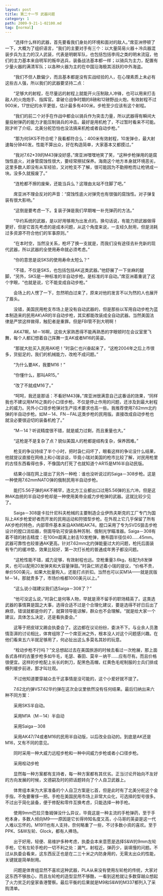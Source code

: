 ```yaml
---
layout: post
title: 第二十一节 武器问题
category: 1
path: 2009-9-21-1-02100.md
tag: [normal]
---
```


　　“选择什么样的武器，首先要看我们身处的环境和面对的敌人。”席亚洲停顿了一下，大概为了组织语言，“我们的主要对手有三个：以大量简易火器＋冷兵器混装步兵为主力的汉人武装，代表是明朝军队，也包括包括李闯之类的明末流寇，他们的主力基本来自明军的叛卒逃兵，装备战法基本都一样；以骑兵为主力，配置有少量火器的满清军队；以各种火器为主的在中国沿海极其活跃的中外海盗。

　　“我们不但人数偏少，而且基本都是没有实战经验的人，在心理素质上未必有这些古人强，所以我们的武器要坚持二点：

　　“足够大的射程，在尽量远的射程上就能开火压制敌人冲锋，也可以用来打击敌人的火炮炮手、指挥官。拿破仑战争时期的8磅和12磅野战火炮，有效射程不过900米，17世纪的水平更低，估计最多有400米。步枪至少应该有这个射程。

　　“我们的前二个对手在作战中都会以骑兵作为突击力量，所以武器得有瞬间大量投射弹药的能力才能压制骑兵的冲击。最好是用机枪了，不过暂时看来不可能。刚才听了介绍，北美分舵恐怕也没法搞来机枪或者自动步枪。”

　　“那为何SKS不符合呢？我看都符合么：400米有效射程，10发弹仓，最大射速每分钟40发。性能不算出众，好在构造简单，大家基本又都摸过。”

　　“我对7.62*39的M43弹没好感，”席亚洲嘿嘿地笑了笑，“这种步枪弹用的是腐蚀性底火，对身管腐蚀性很大，要经常擦拭保养。海南这个地方本身就环境恶劣，这里多数人即没有从军经验，又对枪支不了解，很可能因为不勤擦枪而让枪锈成一块。没多久就报废了。”

　　“连枪都不擦的废柴，还能当兵么？这理由太站不住脚了吧。”

　　席亚洲不理会反对的声音：“腐蚀性底火对弹壳也有很强的腐蚀性。对子弹复装有很大影响。”

　　“这倒是要考虑一下。复装子弹是我们早期唯一补充弹药的方法。”

　　“华约系统的武器，是以好用够用为出发点的。换句话说，有能力把武器做得更好，但是它首先考虑的是成本问题，从这个角度来说，一支经久耐用，但是消耗过多资源不符合他们的军事原则。”

　　“在本时空，当然没关系，枪坏了换一支就是，而我们没有途径去补充新的现代武器，所以武器的全使用寿命就必须考虑。”

　　“你的意思是说SKS的使用寿命太短么？”

　　“不错，不仅是SKS，也包括包括AK这类武器。”他舒展了一下坐麻的腿脚，“另外，SKS是一种标准的半自动步枪。是标准的半自动。”席亚洲着重说了这个字眼，“也就是说，它不能变成自动步枪。”

　　会场上的人愣了一下，忽然明白过来了，原来对他的发言不以为然的人也展开了眉头。

　　没错，美国民用枪支市场上是没有自动武器的，但是那些以军用自动步枪为蓝本制造来的民用AK\AR的半自动步枪，其实都能改装成全自动武器。当然美国法律是严禁这样做得，触犯者是重罪。但是FBI管不到大明啊！

　　AK47啊，M－16啊，这些大家熟悉得不能再熟悉的字眼顿时在会议室里飞舞，每个人都幻想着自己挥舞一支AK或者M16的英姿。

　　“那就大批买入民用AK吧！”时袅仁也兴奋起来了，“这枪2004年之后上市很多，货挺足的，我们的机械能力，改枪不成问题。”

　　“为什么要AK，我要M16！”

　　“你懂什么，那叫AR15。”

　　“改了不就成M16了。”

　　“呵呵，我还是那话：不看好M43弹。”席亚洲很满意自己这番话的效果，“同样我也不建议用M16之类的小口径步枪。不仅是停止作用的问题，还涉及到最大射程上的威力。另外小口径步枪弹对生产技术要求也高一些。我推荐使用7.62mm北约弹的半自动步枪。如M－14、FN－FAL这类步枪的民用版。直接改成自动步枪也就没必要很迫切的装备机枪了。”

　　“M－14？听说精度很不错，就是威力过剩，而且重量也大。”

　　“这枪是不是复杂了点？貌似美国人的枪都是结构复杂，保养困难。”

　　枪支的争议持续了半个小时，把时袅仁闷坏了，眼看这样的争论没什么结果，他就提议直接在网络上和小瑞谈谈，毕竟小瑞对美国的枪市比较了解，对民用枪里的古怪东西看得也多，不像国内打死了也就知道个AR15是M16半自动民版。

　　结果小瑞在网上提出了另外一种枪：谁也没听说过的Saiga－308步枪。这是一种使用7.62mmNATO弹的俄制民用半自动步枪。

　　能打5.56子弹的AK不稀罕，连北方工业都出口过用5.56弹的五六冲。但是这种AK血统的半自动步枪却是一种使用美帝全威力步枪弹的武器。这就比较少见了。

　　Saiga－308是卡拉什尼科夫枪械的主要制造企业伊热夫斯克的工厂专门为国际上AK步枪爱好者而开发的民用运动和狩猎型步枪。在外观上它几乎保留了所有AK步枪的特色，内部零件基本来自AKM和AK74。膛口采用了专为SVDS狙击步枪设计的膛口消焰器，侧面导轨可安装各种苏制、俄制光学瞄准器。Saiga－308有着不错的射击精度：在100m距离上射击10发枪弹，散布圆半径仅40……45mm。武器可靠性也较普通AK更高。针对7.62mm北约弹能量过大的问题，枪托后面装有专门的缓冲垫，效果比较好，第一次打长枪的普通成年男子都没问题。

　　“这枪性能不错，威力足够，有效射程也远。空枪重量3.6kg，标配为8发弹夹，也可以配用20发弹夹和大容量弹鼓。”时袅仁转述着小瑞的提议，“价格不贵，单价500美元，如果大批量购入，还能打点折扣。当然也可以买M1A——就是民版M－14，那就贵多了，市场价格都1000美元以上。”

　　“这么说小瑞建议我们选Saiga－308了？”

　　“他可没这么说，”时袅仁是何等人物，早就是滑不留手的职场精英了。这类选武器的事情算是国之大事，选得合适不过是个合理化建议，要是选得不好日后出了麻烦，错误就都是你的了，就算领导能谅解，群众也不会理解。“就是给大家一个建议。具体怎么决定，还是看执委会。”

　　这等于把皮球又踢会执委会了。这边都在议论纷纷，委决不下。与业余人员激情澎湃的讨论相比，体育组除了一个席亚洲之外，根本没人对这个问题感兴趣。在他们看来五六半就足够用了，何必扯出这么多莫名其妙的玩意。

　　“栓动步枪不行吗？”文总想起过去在美国旅游的时候去看过一次枪展，那上面各式各样的古董步枪多如牛毛，毛瑟、春田、莫辛－纳干……应有尽有。而且价格很便宜。这样的步枪配上长长的刺刀，配黑色高帽，红黄色毛呢制服的士兵们排成横列缓步前进，那才叫壮观。

　　不过他知道要穿越众去干这事情是没可能的，这个小爱好就不提了。

　　7.62北约弹VS7.62华约弹在这次会议里依然没有任何结果。最后归纳出来六种不同方案：

　　采用SKS半自动。

　　采用M1A（M－14）半自动

　　采用Saiga－308

　　采用AK47/74或者M16的民用半自动版，以后改全自动的。到底是AK还是M16，又有不同的意见。

　　同时采用一种大威力远程步枪和一种中间威力步枪或者小口径步枪。

　　采用栓动步枪

　　显然每一种方案都有支持者，每一种方案都有其优劣。正当讨论开始向不友好的方向发展的时候，文德嗣及时的把话题转向了个人自卫武器上。

　　体育组本来为大家准备的个人自卫方案是匕首，但是此时有了北美分舵这个金手指，不免要奢侈一把。手枪在美国民用市场上非常大众化，可选择的型号很多。不过出于简化装备，便于修配和零件互换考虑，只能选择一种手枪。

　　使用9mm巴拉贝鲁姆弹没什么异议，毕竟这是一种主流的手枪弹药，至于手枪本身，多数人倾向M9——原因是它长得帅知名度又高，小马哥的英姿是这一代人难以忘怀的。M1911也有人支持，奈何略重了一些，不讨多数小资的喜欢。至于PPK、S&W左轮、Glock，都有人捧场。

　　出于好用，轻便、易维护多种考虑，执委会本来意愿是选择S&W的9mm左轮手枪，它有左轮手枪的一切不利之处：漏气，射程近，弹药少，装填慢的问题。不过从执委会看来，这东西反正也是在二三十米之内防身用的，无需太出众的性能，关键就是简单耐用。

　　问题是体育组显然不喜欢这种武器，PLA从来没有使用左轮枪的传统，大家对这东西不够放心，而且左轮枪的造型显然不够酷，一看到这枪就让多数穿越众想起了火力贫乏的皇家香港警察。最后平衡的后果就是M9和S&W的M337都列入了采购清单。
